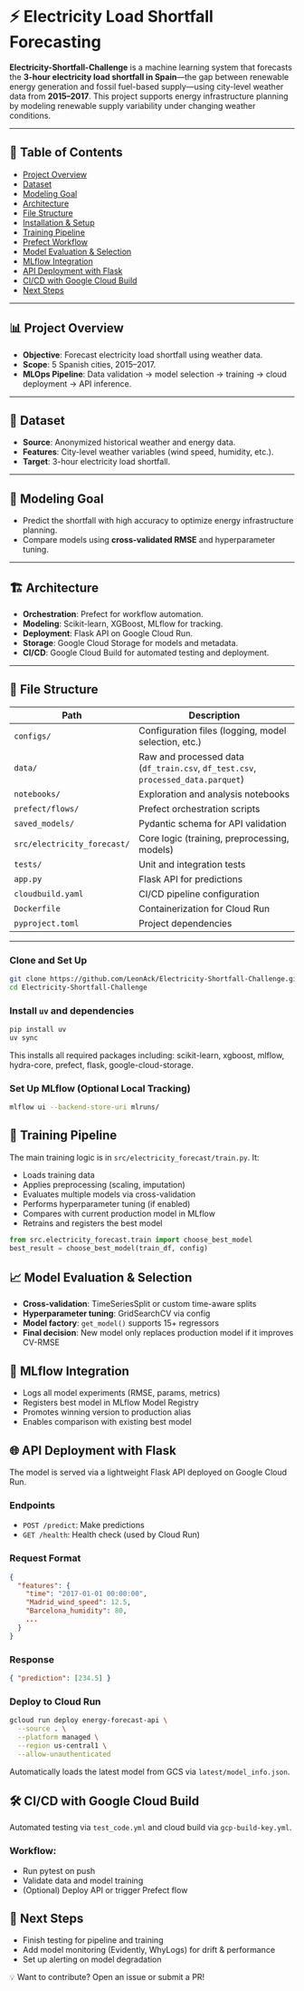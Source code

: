 # ⚡ Electricity Load Shortfall Forecasting

**Electricity-Shortfall-Challenge** is a machine learning system that forecasts the **3-hour electricity load shortfall in Spain**—the gap between renewable energy generation and fossil fuel-based supply—using city-level weather data from **2015–2017**. This project supports energy infrastructure planning by modeling renewable supply variability under changing weather conditions.

---

## 📌 Table of Contents
- [Project Overview](#-project-overview)
- [Dataset](#-dataset)
- [Modeling Goal](#-modeling-goal)
- [Architecture](#-architecture)
- [File Structure](#-file-structure)
- [Installation & Setup](#-installation--setup)
- [Training Pipeline](#-training-pipeline)
- [Prefect Workflow](#-prefect-workflow)
- [Model Evaluation & Selection](#-model-evaluation--selection)
- [MLflow Integration](#-mlflow-integration)
- [API Deployment with Flask](#-api-deployment-with-flask)
- [CI/CD with Google Cloud Build](#-cicd-with-google-cloud-build)
- [Next Steps](#-next-steps)

---

## 📊 Project Overview
- **Objective**: Forecast electricity load shortfall using weather data.
- **Scope**: 5 Spanish cities, 2015–2017.
- **MLOps Pipeline**: Data validation → model selection → training → cloud deployment → API inference.

---

## 📂 Dataset
- **Source**: Anonymized historical weather and energy data.
- **Features**: City-level weather variables (wind speed, humidity, etc.).
- **Target**: 3-hour electricity load shortfall.

---

## 🎯 Modeling Goal
- Predict the shortfall with high accuracy to optimize energy infrastructure planning.
- Compare models using **cross-validated RMSE** and hyperparameter tuning.

---

## 🏗️ Architecture
- **Orchestration**: Prefect for workflow automation.
- **Modeling**: Scikit-learn, XGBoost, MLflow for tracking.
- **Deployment**: Flask API on Google Cloud Run.
- **Storage**: Google Cloud Storage for models and metadata.
- **CI/CD**: Google Cloud Build for automated testing and deployment.

---

## 📁 File Structure

<custom-element data-json="%7B%22type%22%3A%22table-metadata%22%2C%22attributes%22%3A%7B%22title%22%3A%22File%20Structure%22%7D%7D" />

| Path | Description |
|------|-------------|
| `configs/` | Configuration files (logging, model selection, etc.) |
| `data/` | Raw and processed data (`df_train.csv`, `df_test.csv`, `processed_data.parquet`) |
| `notebooks/` | Exploration and analysis notebooks |
| `prefect/flows/` | Prefect orchestration scripts |
| `saved_models/` | Pydantic schema for API validation |
| `src/electricity_forecast/` | Core logic (training, preprocessing, models) |
| `tests/` | Unit and integration tests |
| `app.py` | Flask API for predictions |
| `cloudbuild.yaml` | CI/CD pipeline configuration |
| `Dockerfile` | Containerization for Cloud Run |
| `pyproject.toml` | Project dependencies |

---

### Clone and Set Up
```bash
git clone https://github.com/LeonAck/Electricity-Shortfall-Challenge.git
cd Electricity-Shortfall-Challenge
```

### Install  `uv` and dependencies
```bash
pip install uv
uv sync
```
This installs all required packages including: scikit-learn, xgboost, mlflow, hydra-core, prefect, flask, google-cloud-storage.

### Set Up MLflow (Optional Local Tracking)
```bash
mlflow ui --backend-store-uri mlruns/
```

## 🚀 Training Pipeline

The main training logic is in `src/electricity_forecast/train.py`. It:
- Loads training data
- Applies preprocessing (scaling, imputation)
- Evaluates multiple models via cross-validation
- Performs hyperparameter tuning (if enabled)
- Compares with current production model in MLflow
- Retrains and registers the best model

```python
from src.electricity_forecast.train import choose_best_model
best_result = choose_best_model(train_df, config)
```

## 📈 Model Evaluation & Selection

- **Cross-validation**: TimeSeriesSplit or custom time-aware splits
- **Hyperparameter tuning**: GridSearchCV via config
- **Model factory**: `get_model()` supports 15+ regressors
- **Final decision**: New model only replaces production model if it improves CV-RMSE

## 🧪 MLflow Integration

- Logs all model experiments (RMSE, params, metrics)
- Registers best model in MLflow Model Registry
- Promotes winning version to production alias
- Enables comparison with existing best model

## 🌐 API Deployment with Flask

The model is served via a lightweight Flask API deployed on Google Cloud Run.

### Endpoints
- `POST /predict`: Make predictions
- `GET /health`: Health check (used by Cloud Run)

### Request Format
```json
{
  "features": {
    "time": "2017-01-01 00:00:00",
    "Madrid_wind_speed": 12.5,
    "Barcelona_humidity": 80,
    ...
  }
}
```

### Response
```json
{ "prediction": [234.5] }
```

### Deploy to Cloud Run
```bash
gcloud run deploy energy-forecast-api \
  --source . \
  --platform managed \
  --region us-central1 \
  --allow-unauthenticated
```
Automatically loads the latest model from GCS via `latest/model_info.json`.

## 🛠️ CI/CD with Google Cloud Build

Automated testing via `test_code.yml` and cloud build via `gcp-build-key.yml`.

### Workflow:
- Run pytest on push
- Validate data and model training
- (Optional) Deploy API or trigger Prefect flow

## 🔮 Next Steps

- Finish testing for pipeline and training
- Add model monitoring (Evidently, WhyLogs) for drift & performance
- Set up alerting on model degradation

💡 Want to contribute? Open an issue or submit a PR!

